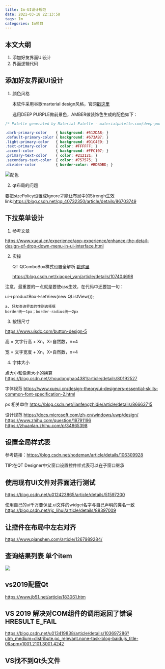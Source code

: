 ```yaml
---
title: Im-UI设计规范
date: 2021-03-18 22:13:58
tags: Im
categories: Im项目
---
```


## 本文大纲
1. 添加好友界面UI设计
2. 界面逻辑代码


## 添加好友界面UI设计
1. 颜色风格   

    本软件采用谷歌marterial design风格，官网[戳这里](https://www.materialpalette.com/)

    选用DEEP PURPLE做前景色，AMBER做装饰色生成的配色如下：
```css
/* Palette generated by Material Palette - materialpalette.com/deep-purple/amber */

.dark-primary-color    { background: #512DA8; }
.default-primary-color { background: #673AB7; }
.light-primary-color   { background: #D1C4E9; }
.text-primary-color    { color: #FFFFFF; }
.accent-color          { background: #FFC107; }
.primary-text-color    { color: #212121; }
.secondary-text-color  { color: #757575; }
.divider-color         { border-color: #BDBDBD; }
```
![配色](Im-AddFriendsWindow/配色.png)

2. qt布局的问题

要把sizePolicy设置成Ignore才能让布局中的Strengh生效
link:https://blog.csdn.net/qq_40732350/article/details/86703749



## 下拉菜单设计

1. 参考文章

https://www.xueui.cn/experience/app-experience/enhance-the-detail-design-of-drop-down-menu-in-ui-interface.html


2. 实操


    QT QComboBox样式设置全解析 [戳这里](https://blog.csdn.net/aiwangtingyun/article/details/95045446)

    https://blog.csdn.net/xiaopei_yan/article/details/107404698


注意，最重要的一点就是要使qss生效，在代码中还要加一句：

ui->productBox->setView(new  QListView());



    a. 好友查询界面的性别选择框
    border统一1px；border-radius统一2px


3. 按钮尺寸

https://www.uisdc.com/button-design-5

高 = 文字行高 + Xn，X=自然数，n=4

宽 = 文字宽度 + Xn，X=自然数，n=4


4. 字体大小

点大小和像素大小的换算
https://blog.csdn.net/zhoudonghao4381/article/details/80192527


字体规范
https://www.xueui.cn/design-theory/ui-designers-essential-skills-common-font-specification-2.html


px 相关单位
https://blog.csdn.net/lianfengzhidie/article/details/86663715


设计规范
https://docs.microsoft.com/zh-cn/windows/uwp/design/
https://www.zhihu.com/question/19791196
https://zhuanlan.zhihu.com/p/34865398

## 设置全局样式表

参考链接：https://blog.csdn.net/nodeman/article/details/106309928

TIP:在QT Designer中父窗口设置控件样式表可以在子窗口继承


## 使用现有Ui文件对界面进行测试
https://blog.csdn.net/u012423865/article/details/51597200




使用自己的ui千万要保证.ui文件的widget名字与自己声明的类名一致
https://blog.csdn.net/rjc_lihui/article/details/88397009


## 让控件在布局中左右对齐
https://www.pianshen.com/article/1267989284/


## 查询结果列表 单个item

![](Im-AddFriendsWindow/查找好友界面搜索结果item.png)



## vs2019配置Qt
https://www.jb51.net/article/183061.htm


## VS 2019 解决对COM组件的调用返回了错误HRESULT E_FAIL
https://blog.csdn.net/u013419838/article/details/103697286?utm_medium=distribute.pc_relevant.none-task-blog-baidujs_title-0&spm=1001.2101.3001.4242


## VS找不到Qt头文件
